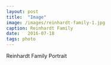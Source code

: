 ```yaml
---
layout: post
title:  "Image"
image: /images/reinhardt-family-1.jpg 
caption: Reinhardt Family
date:   2016-07-18
tags: photo
---
```


Reinhardt Family Portrait

